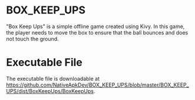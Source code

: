 # BOX_KEEP_UPS

"Box Keep Ups" is a simple offline game created using Kivy. In this game, the player needs to move the box to ensure
that the ball bounces and does not touch the ground.

# Executable File

The executable file is downloadable at 
https://github.com/NativeApkDev/BOX_KEEP_UPS/blob/master/BOX_KEEP_UPS/dist/BoxKeepUps/BoxKeepUps.

